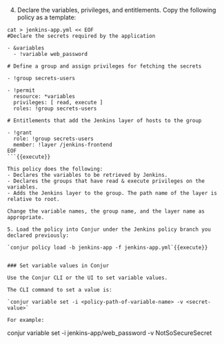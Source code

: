
4. Declare the variables, privileges, and entitlements. Copy the following policy as a template:

```
cat > jenkins-app.yml << EOF
#Declare the secrets required by the application

- &variables
  - !variable web_password

# Define a group and assign privileges for fetching the secrets

- !group secrets-users

- !permit
  resource: *variables
  privileges: [ read, execute ]
  roles: !group secrets-users

# Entitlements that add the Jenkins layer of hosts to the group  

- !grant
  role: !group secrets-users
  member: !layer /jenkins-frontend
EOF
```{{execute}}

This policy does the following: 
- Declares the variables to be retrieved by Jenkins.
- Declares the groups that have read & execute privileges on the variables.
- Adds the Jenkins layer to the group. The path name of the layer is relative to root.

Change the variable names, the group name, and the layer name as appropriate.

5. Load the policy into Conjur under the Jenkins policy branch you declared previously: 

`conjur policy load -b jenkins-app -f jenkins-app.yml`{{execute}}


### Set variable values in Conjur

Use the Conjur CLI or the UI to set variable values.

The CLI command to set a value is: 

`conjur variable set -i <policy-path-of-variable-name> -v <secret-value>`

For example: 

```
conjur variable set -i jenkins-app/web_password -v NotSoSecureSecret
```{{execute}}
